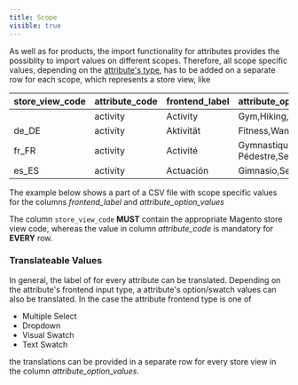 ```yaml
---
title: Scope
visible: true
---
```


As well as for products, the import functionality for attributes provides the possiblity to import values on different scopes. Therefore, all scope specific values, depending on the [attribute's type](translateable-values), has to be added on a separate row for each scope, which represents a store view, like

| store_view_code | attribute_code | frontend_label   | attribute_option_values                            | ...     |
|:----------------|:---------------|:-----------------|:---------------------------------------------------|:--------|
|                 | activity       | Activity         | Gym,Hiking,Trail,Urban                             |         |
| de_DE           | activity       | Aktivität        | Fitness,Wandern,Trail,Städtisch                    |         |
| fr_FR           | activity       | Activité         | Gymnastique,Randonnée Pédestre,Sentier,D'urbanisme |         |
| es_ES           | activity       | Actuación        | Gimnasio,Senderismo,Rezagarse,Urbano               |         |

The example below shows a part of a CSV file with scope specific values for the columns *frontend_label* and *attribute_option_values*

The column `store_view_code` **MUST** contain the appropriate Magento store view code, whereas the value in column *attribute_code* is mandatory for **EVERY** row. 

### Translateable Values

In general, the label of for every attribute can be translated. Depending on the attribute's frontend input type, a attribute's option/swatch values can also be translated. In the case the attribute frontend type is one of

* Multiple Select
* Dropdown
* Visual Swatch
* Text Swatch

the translations can be provided in a separate row for every store view in the column *attribute_option_values*.




